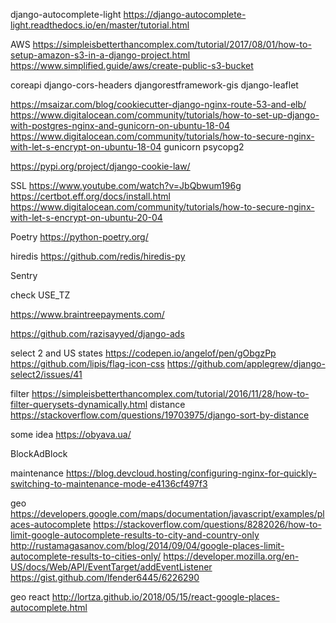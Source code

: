 
django-autocomplete-light 
https://django-autocomplete-light.readthedocs.io/en/master/tutorial.html

AWS
https://simpleisbetterthancomplex.com/tutorial/2017/08/01/how-to-setup-amazon-s3-in-a-django-project.html
https://www.simplified.guide/aws/create-public-s3-bucket

coreapi
django-cors-headers
djangorestframework-gis
django-leaflet

https://msaizar.com/blog/cookiecutter-django-nginx-route-53-and-elb/
https://www.digitalocean.com/community/tutorials/how-to-set-up-django-with-postgres-nginx-and-gunicorn-on-ubuntu-18-04
https://www.digitalocean.com/community/tutorials/how-to-secure-nginx-with-let-s-encrypt-on-ubuntu-18-04
gunicorn
psycopg2

https://pypi.org/project/django-cookie-law/

SSL
https://www.youtube.com/watch?v=JbQbwum196g
https://certbot.eff.org/docs/install.html
https://www.digitalocean.com/community/tutorials/how-to-secure-nginx-with-let-s-encrypt-on-ubuntu-20-04


Poetry
https://python-poetry.org/

hiredis
https://github.com/redis/hiredis-py

Sentry

check USE_TZ

https://www.braintreepayments.com/

https://github.com/razisayyed/django-ads


select 2 and US states
https://codepen.io/angelof/pen/gObgzPp
https://github.com/lipis/flag-icon-css
https://github.com/applegrew/django-select2/issues/41

filter 
https://simpleisbetterthancomplex.com/tutorial/2016/11/28/how-to-filter-querysets-dynamically.html
distance
https://stackoverflow.com/questions/19703975/django-sort-by-distance


some idea
https://obyava.ua/

BlockAdBlock

maintenance
https://blog.devcloud.hosting/configuring-nginx-for-quickly-switching-to-maintenance-mode-e4136cf497f3

geo
https://developers.google.com/maps/documentation/javascript/examples/places-autocomplete
https://stackoverflow.com/questions/8282026/how-to-limit-google-autocomplete-results-to-city-and-country-only
http://rustamagasanov.com/blog/2014/09/04/google-places-limit-autocomplete-results-to-cities-only/
https://developer.mozilla.org/en-US/docs/Web/API/EventTarget/addEventListener
https://gist.github.com/lfender6445/6226290

geo react 
http://lortza.github.io/2018/05/15/react-google-places-autocomplete.html